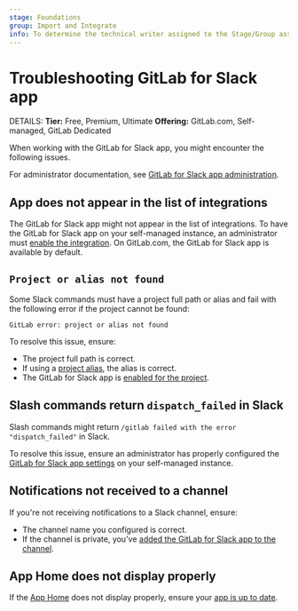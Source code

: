 ```yaml
---
stage: Foundations
group: Import and Integrate
info: To determine the technical writer assigned to the Stage/Group associated with this page, see https://handbook.gitlab.com/handbook/product/ux/technical-writing/#assignments
---
```


# Troubleshooting GitLab for Slack app

DETAILS:
**Tier:** Free, Premium, Ultimate
**Offering:** GitLab.com, Self-managed, GitLab Dedicated

When working with the GitLab for Slack app, you might encounter the following issues.

For administrator documentation, see [GitLab for Slack app administration](../../../administration/settings/slack_app.md#troubleshooting).

## App does not appear in the list of integrations

The GitLab for Slack app might not appear in the list of integrations. To have the GitLab for Slack app on your self-managed instance, an administrator must [enable the integration](../../../administration/settings/slack_app.md). On GitLab.com, the GitLab for Slack app is available by default.

## `Project or alias not found`

Some Slack commands must have a project full path or alias and fail with the following error
if the project cannot be found:

```plaintext
GitLab error: project or alias not found
```

To resolve this issue, ensure:

- The project full path is correct.
- If using a [project alias](gitlab_slack_application.md#create-a-project-alias), the alias is correct.
- The GitLab for Slack app is [enabled for the project](gitlab_slack_application.md#from-the-project-or-group-settings).

## Slash commands return `dispatch_failed` in Slack

Slash commands might return `/gitlab failed with the error "dispatch_failed"` in Slack.

To resolve this issue, ensure an administrator has properly configured the [GitLab for Slack app settings](../../../administration/settings/slack_app.md) on your self-managed instance.

## Notifications not received to a channel

If you're not receiving notifications to a Slack channel, ensure:

- The channel name you configured is correct.
- If the channel is private, you've [added the GitLab for Slack app to the channel](gitlab_slack_application.md#receive-notifications-to-a-private-channel).

## App Home does not display properly

If the [App Home](https://api.slack.com/start/overview#app_home) does not display properly, ensure your [app is up to date](gitlab_slack_application.md#reinstall-the-gitlab-for-slack-app).
